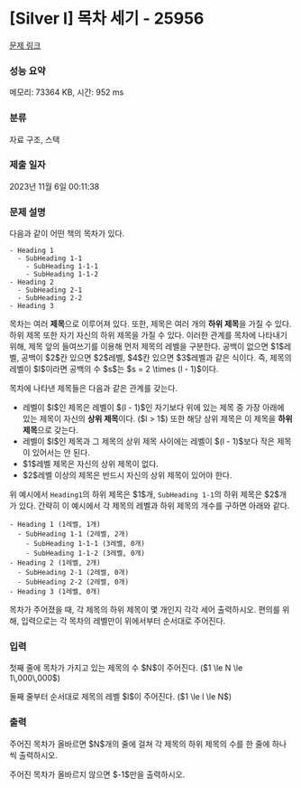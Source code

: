 # [Silver I] 목차 세기 - 25956 

[문제 링크](https://www.acmicpc.net/problem/25956) 

### 성능 요약

메모리: 73364 KB, 시간: 952 ms

### 분류

자료 구조, 스택

### 제출 일자

2023년 11월 6일 00:11:38

### 문제 설명

<p>다음과 같이 어떤 책의 목차가 있다.</p>

<pre><code>- Heading 1
  - SubHeading 1-1
    - SubHeading 1-1-1
    - SubHeading 1-1-2
- Heading 2
  - SubHeading 2-1
  - SubHeading 2-2
- Heading 3
</code></pre>

<p>목차는 여러 <strong>제목</strong>으로 이루어져 있다. 또한, 제목은 여러 개의 <strong>하위 제목</strong>을 가질 수 있다. 하위 제목 또한 자기 자신의 하위 제목을 가질 수 있다. 이러한 관계를 목차에 나타내기 위해, 제목 앞의 들여쓰기를 이용해 먼저 제목의 레벨을 구분한다. 공백이 없으면 $1$레벨, 공백이 $2$칸 있으면 $2$레벨, $4$칸 있으면 $3$레벨과 같은 식이다. 즉, 제목의 레벨이 $l$이라면 공백의 수 $s$는 $s = 2 \times (l - 1)$이다.</p>

<p>목차에 나타낸 제목들은 다음과 같은 관계를 갖는다.</p>

<ul>
	<li>레벨이 $l$인 제목은 레벨이 $(l - 1)$인 자기보다 위에 있는 제목 중 가장 아래에 있는 제목이 자신의 <strong>상위 제목</strong>이다. ($l > 1$) 또한 해당 상위 제목은 이 제목을 <strong>하위 제목</strong>으로 갖는다.</li>
	<li>레벨이 $l$인 제목과 그 제목의 상위 제목 사이에는 레벨이 $(l - 1)$보다 작은 제목이 있어서는 안 된다.</li>
	<li>$1$레벨 제목은 자신의 상위 제목이 없다.</li>
	<li>$2$레벨 이상의 제목은 반드시 자신의 상위 제목이 있어야 한다.</li>
</ul>

<p>위 예시에서 <code>Heading1</code>의 하위 제목은 $1$개, <code>SubHeading 1-1</code>의 하위 제목은 $2$개가 있다. 간략히 이 예시에서 각 제목의 레벨과 하위 제목의 개수를 구하면 아래와 같다.</p>

<pre><code>- Heading 1 (1레벨, 1개)
  - SubHeading 1-1 (2레벨, 2개)
    - SubHeading 1-1-1 (3레벨, 0개)
    - SubHeading 1-1-2 (3레벨, 0개)
- Heading 2 (1레벨, 2개)
  - SubHeading 2-1 (2레벨, 0개)
  - SubHeading 2-2 (2레벨, 0개)
- Heading 3 (1레벨, 0개)
</code></pre>

<p>목차가 주어졌을 때, 각 제목의 하위 제목이 몇 개인지 각각 세어 출력하시오. 편의를 위해, 입력으로는 각 목차의 레벨만이 위에서부터 순서대로 주어진다.</p>

### 입력 

 <p>첫째 줄에 목차가 가지고 있는 제목의 수 $N$이 주어진다. ($1 \le N \le 1\,000\,000$)</p>

<p>둘째 줄부터 순서대로 제목의 레벨 $l$이 주어진다. ($1 \le l \le N$)</p>

### 출력 

 <p>주어진 목차가 올바르면 $N$개의 줄에 걸쳐 각 제목의 하위 제목의 수를 한 줄에 하나씩 출력하시오.</p>

<p>주어진 목차가 올바르지 않으면 $-1$만을 출력하시오.</p>

